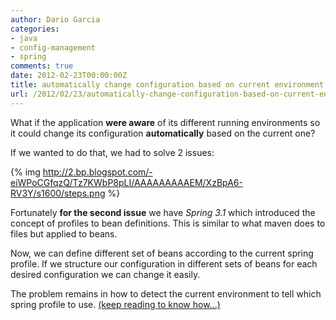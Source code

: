 ```yaml
---
author: Dario Garcia
categories:
- java
- config-management
- spring
comments: true
date: 2012-02-23T00:00:00Z
title: automatically change configuration based on current environment
url: /2012/02/23/automatically-change-configuration-based-on-current-environment/
---
```


What if the application **were aware** of its different running environments so it could change its configuration **automatically** based on the current one?

<!--more-->

If we wanted to do that, we had to solve 2 issues:

{% img http://2.bp.blogspot.com/-eiWPoCGfqzQ/Tz7KWbP8pLI/AAAAAAAAAEM/XzBpA6-RV3Y/s1600/steps.png %}

Fortunately **for the second issue** we have *Spring 3.1* which introduced the concept of profiles to bean definitions. This is similar to what maven does to files but applied to beans.

Now, we can define different set of beans according to the current spring profile. If we structure our configuration in different sets of beans for each desired configuration we can change it easily.

The problem remains in how to detect the current environment to tell which spring profile to use.
[(keep reading to know how...)](http://goodenoughpractices.blogspot.com/2012/02/automatically-change-configuration.html)
